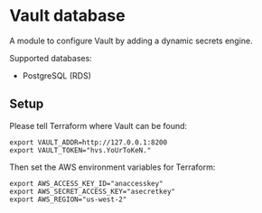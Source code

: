 # Vault database

A module to configure Vault by adding a dynamic secrets engine.

Supported databases:

- PostgreSQL (RDS)

## Setup

Please tell Terraform where Vault can be found:

```shell
export VAULT_ADDR=http://127.0.0.1:8200
export VAULT_TOKEN="hvs.YoUrToKeN."
```

Then set the AWS environment variables for Terraform:

```shell
export AWS_ACCESS_KEY_ID="anaccesskey"
export AWS_SECRET_ACCESS_KEY="asecretkey"
export AWS_REGION="us-west-2"
```

